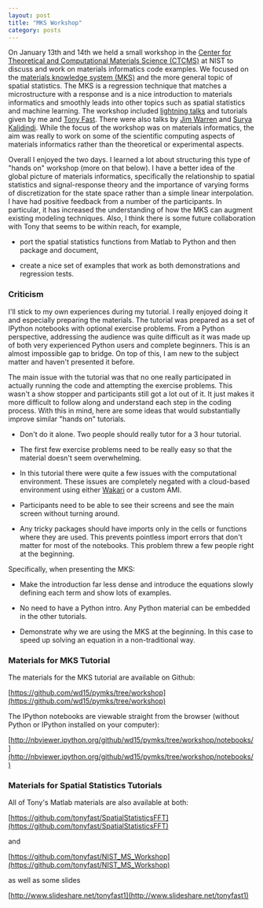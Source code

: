 ```yaml
---
layout: post
title: "MKS Workshop"
category: posts
---
```


On January 13th and 14th we held a small workshop in the
[Center for Theoretical and Computational Materials Science (CTCMS)](http://www.nist.gov/mml/ctcms/)
at NIST to discuss and work on materials informatics code examples. We
focused on the
[materials knowledge system (MKS)](http://nbviewer.ipython.org/github/wd15/pymks/blob/master/notebooks/02%20-%20MKS%20Intro.ipynb)
and the more general topic of spatial statistics. The MKS is a
regression technique that matches a microstructure with a response and
is a nice introduction to materials informatics and smoothly leads
into other topics such as spatial statistics and machine learning. The
workshop included
[lightning talks](https://github.com/wd15/pymks/wiki/Workshop-Schedule#lightning-talks)
and tutorials given by me and
[Tony Fast](http://mined.gatech.edu/the-ga-tech-mined-research-group/ga-tech-mined-research-group-tony-fast).
There were also talks by
[Jim Warren](http://www.nist.gov/mml/james-warren.cfm) and
[Surya Kalidindi](https://github.com/wd15/pymks/wiki/Workshop-Schedule#surya-kalidindi-talk). While
the focus of the workshop was on materials informatics, the aim was
really to work on some of the scientific computing aspects of
materials informatics rather than the theoretical or experimental
aspects.

Overall I enjoyed the two days. I learned a lot about structuring this
type of "hands on" workshop (more on that below). I have a better idea
of the global picture of materials informatics, specifically the
relationship to spatial statistics and signal-response theory and the
importance of varying forms of discretization for the state space
rather than a simple linear interpolation. I have had positive
feedback from a number of the participants. In particular, it has
increased the understanding of how the MKS can augment existing
modeling techniques. Also, I think there is some future collaboration
with Tony that seems to be within reach, for example,

 - port the spatial statistics functions from Matlab to Python and
   then package and document,
 
 - create a nice set of examples that work as both demonstrations and
   regression tests.

### Criticism

I'll stick to my own experiences during my tutorial. I really enjoyed
doing it and especially preparing the materials. The tutorial was
prepared as a set of IPython notebooks with optional exercise
problems. From a Python perspective, addressing the audience was quite
difficult as it was made up of both very experienced Python users and
complete beginners. This is an almost impossible gap to bridge. On top
of this, I am new to the subject matter and haven't presented it
before.

The main issue with the tutorial was that no one really participated
in actually running the code and attempting the exercise
problems. This wasn't a show stopper and participants still got a lot
out of it. It just makes it more difficult to follow along and
understand each step in the coding process. With this in mind, here
are some ideas that would substantially improve similar "hands on"
tutorials.

 - Don't do it alone. Two people should really tutor for a 3 hour
   tutorial.

 - The first few exercise problems need to be really easy so that the
   material doesn't seem overwhelming.

 - In this tutorial there were quite a few issues with the
   computational environment. These issues are completely negated with
   a cloud-based environment using either
   [Wakari](https://www.wakari.io/) or a custom AMI.
 
 - Participants need to be able to see their screens and see the main
   screen without turning around.
 
 - Any tricky packages should have imports only in the cells or
   functions where they are used. This prevents pointless import
   errors that don't matter for most of the notebooks. This problem
   threw a few people right at the beginning.
 
 Specifically, when presenting the MKS:

 - Make the introduction far less dense and introduce the equations
   slowly defining each term and show lots of examples.
 
 - No need to have a Python intro. Any Python material can be embedded
   in the other tutorials.
   
 - Demonstrate why we are using the MKS at the beginning. In this case
   to speed up solving an equation in a non-traditional way.

### Materials for MKS Tutorial

The materials for the MKS tutorial are available on Github:

[https://github.com/wd15/pymks/tree/workshop](https://github.com/wd15/pymks/tree/workshop)

The IPython notebooks are viewable straight from the browser (without
Python or IPython installed on your computer):

[http://nbviewer.ipython.org/github/wd15/pymks/tree/workshop/notebooks/](http://nbviewer.ipython.org/github/wd15/pymks/tree/workshop/notebooks/)

### Materials for Spatial Statistics Tutorials

All of Tony's Matlab materials are also available at both:

[https://github.com/tonyfast/SpatialStatisticsFFT](https://github.com/tonyfast/SpatialStatisticsFFT)

and

[https://github.com/tonyfast/NIST_MS_Workshop](https://github.com/tonyfast/NIST_MS_Workshop)

as well as some slides

[http://www.slideshare.net/tonyfast1](http://www.slideshare.net/tonyfast1)

